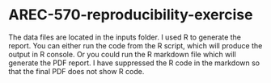 # AREC-570-reproducibility-exercise

The data files are located in the inputs folder. I used R to generate the
report. You can either run the code from the R script, which will produce
the output in R console. Or you could run the R markdown file which will
generate the PDF report. I have suppressed the R code in the markdown so that 
the final PDF does not show R code. 
